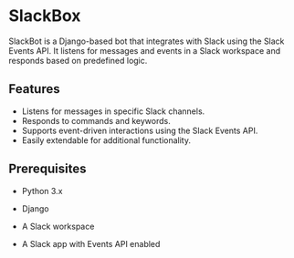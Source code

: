 # SlackBox

SlackBot is a Django-based bot that integrates with Slack using the Slack Events API. It listens for messages and events in a Slack workspace and responds based on predefined logic.

## Features

- Listens for messages in specific Slack channels.
- Responds to commands and keywords.
- Supports event-driven interactions using the Slack Events API.
- Easily extendable for additional functionality.

## Prerequisites

- Python 3.x

- Django

- A Slack workspace

- A Slack app with Events API enabled
